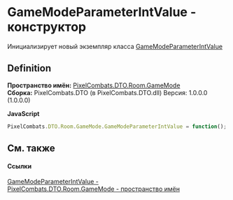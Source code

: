 # GameModeParameterIntValue - конструктор


Инициализирует новый экземпляр класса <a href="7ccefb79-ada7-b8fe-931b-49d50c2dab5e">GameModeParameterIntValue</a>



## Definition
**Пространство имён:** <a href="4d3fbb36-c354-8f6e-a905-e9536bb5c956">PixelCombats.DTO.Room.GameMode</a>  
**Сборка:** PixelCombats.DTO (в PixelCombats.DTO.dll) Версия: 1.0.0.0 (1.0.0.0)

**JavaScript**
``` JavaScript
PixelCombats.DTO.Room.GameMode.GameModeParameterIntValue = function();
```



## См. также


#### Ссылки
<a href="7ccefb79-ada7-b8fe-931b-49d50c2dab5e">GameModeParameterIntValue - </a>  
<a href="4d3fbb36-c354-8f6e-a905-e9536bb5c956">PixelCombats.DTO.Room.GameMode - пространство имён</a>  
